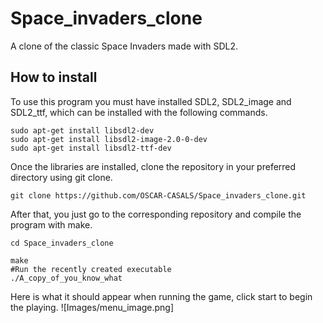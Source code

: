 # Space_invaders_clone
A clone of the classic Space Invaders made with SDL2.

## How to install
To use this program you must have installed SDL2, SDL2_image and SDL2_ttf, which can be installed with the following commands.
```
sudo apt-get install libsdl2-dev
sudo apt-get install libsdl2-image-2.0-0-dev
sudo apt-get install libsdl2-ttf-dev
```

Once the libraries are installed, clone the repository in your preferred directory using git clone.

```
git clone https://github.com/OSCAR-CASALS/Space_invaders_clone.git
```

After that, you just go to the corresponding repository and compile the program with make.

```
cd Space_invaders_clone

make
#Run the recently created executable
./A_copy_of_you_know_what
```

Here is what it should appear when running the game, click start to begin the playing.
![Images/menu_image.png]

